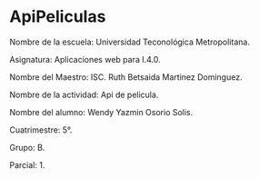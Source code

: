 # ApiPeliculas

Nombre de la escuela: Universidad Teconológica Metropolitana.

Asignatura: Aplicaciones web para I.4.0.

Nombre del Maestro: ISC. Ruth Betsaida Martinez Dominguez.

Nombre de la actividad: Api de pelicula.

Nombre del alumno: Wendy Yazmin Osorio Solis.

Cuatrimestre: 5°.

Grupo: B.

Parcial: 1.
